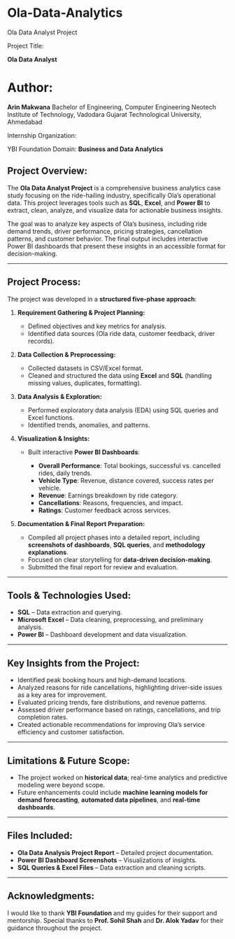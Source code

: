 # Ola-Data-Analytics


 Ola Data Analyst Project 

 Project Title:

**Ola Data Analyst**

 # Author:

**Arin Makwana**
Bachelor of Engineering, Computer Engineering
Neotech Institute of Technology, Vadodara
Gujarat Technological University, Ahmedabad

 Internship Organization:

YBI Foundation
Domain: **Business and Data Analytics**

##  Project Overview:

The **Ola Data Analyst Project** is a comprehensive business analytics case study focusing on the ride-hailing industry, specifically Ola’s operational data. This project leverages tools such as **SQL**, **Excel**, and **Power BI** to extract, clean, analyze, and visualize data for actionable business insights.

The goal was to analyze key aspects of Ola’s business, including ride demand trends, driver performance, pricing strategies, cancellation patterns, and customer behavior. The final output includes interactive Power BI dashboards that present these insights in an accessible format for decision-making.

---

##  Project Process:

The project was developed in a **structured five-phase approach**:

1. **Requirement Gathering & Project Planning:**

   * Defined objectives and key metrics for analysis.
   * Identified data sources (Ola ride data, customer feedback, driver records).

2. **Data Collection & Preprocessing:**

   * Collected datasets in CSV/Excel format.
   * Cleaned and structured the data using **Excel** and **SQL** (handling missing values, duplicates, formatting).

3. **Data Analysis & Exploration:**

   * Performed exploratory data analysis (EDA) using SQL queries and Excel functions.
   * Identified trends, anomalies, and patterns.

4. **Visualization & Insights:**

   * Built interactive **Power BI Dashboards**:

     * **Overall Performance**: Total bookings, successful vs. cancelled rides, daily trends.
     * **Vehicle Type**: Revenue, distance covered, success rates per vehicle.
     * **Revenue**: Earnings breakdown by ride category.
     * **Cancellations**: Reasons, frequencies, and impact.
     * **Ratings**: Customer feedback across services.

5. **Documentation & Final Report Preparation:**

   * Compiled all project phases into a detailed report, including **screenshots of dashboards**, **SQL queries**, and **methodology explanations**.
   * Focused on clear storytelling for **data-driven decision-making**.
   * Submitted the final report for review and evaluation.

---

##  Tools & Technologies Used:

* **SQL** – Data extraction and querying.
* **Microsoft Excel** – Data cleaning, preprocessing, and preliminary analysis.
* **Power BI** – Dashboard development and data visualization.

---

##  Key Insights from the Project:

* Identified peak booking hours and high-demand locations.
* Analyzed reasons for ride cancellations, highlighting driver-side issues as a key area for improvement.
* Evaluated pricing trends, fare distributions, and revenue patterns.
* Assessed driver performance based on ratings, cancellations, and trip completion rates.
* Created actionable recommendations for improving Ola’s service efficiency and customer satisfaction.

---

##  Limitations & Future Scope:

* The project worked on **historical data**; real-time analytics and predictive modeling were beyond scope.
* Future enhancements could include **machine learning models for demand forecasting**, **automated data pipelines**, and **real-time dashboards**.

---

##  Files Included:

* **Ola Data Analysis Project Report** – Detailed project documentation.
* **Power BI Dashboard Screenshots** – Visualizations of insights.
* **SQL Queries & Excel Files** – Data extraction and cleaning scripts.

---

##  Acknowledgments:

I would like to thank **YBI Foundation** and my guides for their support and mentorship. Special thanks to **Prof. Sohil Shah** and **Dr. Alok Yadav** for their guidance throughout the project.
